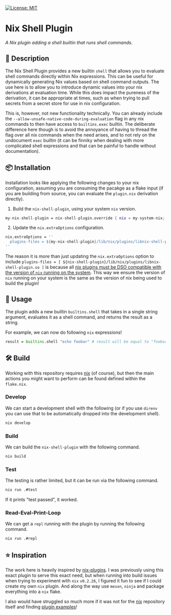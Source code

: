 [![License: MIT](https://img.shields.io/badge/license-MIT-blue.svg)](https://opensource.org/licenses/MIT)

# Nix Shell Plugin

_A Nix plugin adding a shell builtin that runs shell commands._

## 📌 Description

The Nix Shell Plugin provides a new builtin `shell` that allows you to evaluate shell commands directly within Nix expressions. This can be useful for dynamically generating Nix values based on shell command outputs. The use here is to allow you to introduce dynamic values into your nix derivations at evaluation time. While this does impact the pureness of the derivation, it can be appropriate at times, such as when trying to pull secrets from a secret store for use in nix configuration.

This is, however, not new functionality technically. You can already include the `--allow-unsafe-native-code-during-evaluation` flag in any nix commands to then have access to `builtins.exec` builtin. The deliberate difference here though is to avoid the annoyance of having to thread the flag over all nix commands when the need arises, and to not rely on the undocument `exec` builtin (it can be finniky when dealing with more complicated shell expressions and that can be painful to handle without documentation).

## 📦 Installation

Installation looks like applying the following changes to your nix configuration, assuming you are consuming the pacakge as a flake input (if you are building from source, you can evaluate the `plugin.nix` derivation directly).

1. Build the `nix-shell-plugin`, using your system `nix` version.

```nix
my-nix-shell-plugin = nix-shell-plugin.override { nix = my-system-nix; };
```

2. Update the `nix.extraOptions` configuration.

```nix
nix.extraOptions = ''
  plugins-files = ${my-nix-shell-plugin}/lib/nix/plugins/libnix-shell-plugin.so
''
```

The reason it is more than just updating the `nix.extraOptions` option to include `plugins-files = [ ${nix-shell-plugin}/lib/nix/plugins/libnix-shell-plugin.so ]` is because all [nix plugins must be DSO compatible with the version of `nix` running on the system](https://nix.dev/manual/nix/2.24/command-ref/conf-file#conf-plugin-files). This way we ensure the version of `nix` running on your system is the same as the version of nix being used to build the plugin!

## 🚀 Usage

The plugin adds a new builtin `builtins.shell` that takes in a single string argument, evaluates it as a shell command, and returns the result as a string.

For example, we can now do following `nix` expressions!

```nix
result = builtins.shell "echo foobar" # result will be equal to "foobar"
```

## 🛠️ Build

Working with this repository requires [nix](https://nixos.org) (of course), but then the main actions you might want to perform can be found defined within the `flake.nix`.

### Develop

We can start a development shell with the following (or if you use `direnv` you can use that to be automatically dropped into the development shell).

```bash
nix develop
```

### Build

We can build the `nix-shell-plugin` with the following command.

```bash
nix build
```

### Test

The testing is rather limited, but it can be run via the following command.

```bash
nix run .#test
```

If it prints "test passed", it worked.

### Read-Eval-Print-Loop

We can get a `repl` running with the plugin by running the following command.

```bash
nix run .#repl
```

## ⭐ Inspiration

The work here is heavily inspired by [nix-plugins](https://github.com/shlevy/nix-plugins). I was previously using this exact plugin to serve this exact need, but when running into build issues when trying to experiment with `nix` `v0.2.26`, I figured it fun to see if I could create my own `nix` plugin. And along the way use `meson`, `ninja` and package everything into a `nix` flake.

I also would have struggled so much more if it was not for the [nix](https://github.com/NixOS/nix) repository itself and finding [plugin examples](https://github.com/NixOS/nix/blob/1bff2aeec01e3cbfb79e1b513a17b43b8a17c289/src/libexpr/primops/fromTOML.cc)!
